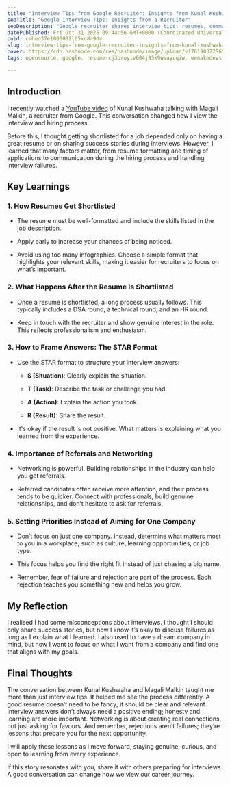 ```yaml
---
title: "Interview Tips from Google Recruiter: Insights from Kunal Kushwaha’s Conversation with Magali Malkin"
seoTitle: "Google Interview Tips: Insights from a Recruiter"
seoDescription: "Google recruiter shares interview tips: resumes, communication, networking, and handling rejections to enhance your job search"
datePublished: Fri Oct 31 2025 09:44:56 GMT+0000 (Coordinated Universal Time)
cuid: cmheo37e1000002l65xc8a9dv
slug: interview-tips-from-google-recruiter-insights-from-kunal-kushwahas-conversation-with-magali-malkin
cover: https://cdn.hashnode.com/res/hashnode/image/upload/v1761903728659/64fb3e70-65b3-4ab8-8bb4-030031df0bbb.png
tags: opensource, google, resume-cj3oroyiv004j95k9wsaycqiw, wemakedevs

---
```


## Introduction

I recently watched a [YouTube video](https://www.youtube.com/watch?v=8HVwKVxdPxo) of Kunal Kushwaha talking with Magali Malkin, a recruiter from Google. This conversation changed how I view the interview and hiring process.

Before this, I thought getting shortlisted for a job depended only on having a great resume or on sharing success stories during interviews. However, I learned that many factors matter, from resume formatting and timing of applications to communication during the hiring process and handling interview failures.

## Key Learnings

### 1\. How Resumes Get Shortlisted

* The resume must be well-formatted and include the skills listed in the job description.
    
* Apply early to increase your chances of being noticed.
    
* Avoid using too many infographics. Choose a simple format that highlights your relevant skills, making it easier for recruiters to focus on what’s important.
    

### 2\. What Happens After the Resume Is Shortlisted

* Once a resume is shortlisted, a long process usually follows. This typically includes a DSA round, a technical round, and an HR round.
    
* Keep in touch with the recruiter and show genuine interest in the role. This reflects professionalism and enthusiasm.
    

### 3\. How to Frame Answers: The STAR Format

* Use the STAR format to structure your interview answers:
    
    * **S (Situation)**: Clearly explain the situation.
        
    * **T (Task)**: Describe the task or challenge you had.
        
    * **A (Action)**: Explain the action you took.
        
    * **R (Result)**: Share the result.
        
* It's okay if the result is not positive. What matters is explaining what you learned from the experience.
    

### 4\. Importance of Referrals and Networking

* Networking is powerful. Building relationships in the industry can help you get referrals.
    
* Referred candidates often receive more attention, and their process tends to be quicker. Connect with professionals, build genuine relationships, and don’t hesitate to ask for referrals.
    

### 5\. Setting Priorities Instead of Aiming for One Company

* Don’t focus on just one company. Instead, determine what matters most to you in a workplace, such as culture, learning opportunities, or job type.
    
* This focus helps you find the right fit instead of just chasing a big name.
    
* Remember, fear of failure and rejection are part of the process. Each rejection teaches you something new and helps you grow.
    

## My Reflection

I realised I had some misconceptions about interviews. I thought I should only share success stories, but now I know it’s okay to discuss failures as long as I explain what I learned. I also used to have a dream company in mind, but now I want to focus on what I want from a company and find one that aligns with my goals.

## Final Thoughts

The conversation between Kunal Kushwaha and Magali Malkin taught me more than just interview tips. It helped me see the process differently. A good resume doesn’t need to be fancy; it should be clear and relevant. Interview answers don’t always need a positive ending; honesty and learning are more important. Networking is about creating real connections, not just asking for favours. And remember, rejections aren’t failures; they’re lessons that prepare you for the next opportunity.

I will apply these lessons as I move forward, staying genuine, curious, and open to learning from every experience.

If this story resonates with you, share it with others preparing for interviews. A good conversation can change how we view our career journey.